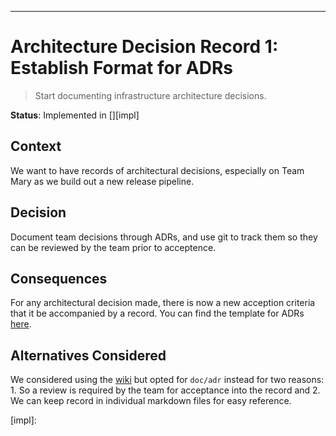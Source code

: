 ---
# Architecture Decision Record 1: Establish Format for ADRs

> Start documenting infrastructure architecture decisions.

__Status__: Implemented in [][impl]

## Context

We want to have records of architectural decisions, especially on Team Mary as we build out a new release pipeline. 

## Decision

Document team decisions through ADRs, and use git to track them so they can be reviewed by the team prior to acceptence.

## Consequences

For any architectural decision made, there is now a new acception criteria that it be accompanied by a record. You can find the template for ADRs [here](./xxxx-template.md).

## Alternatives Considered

We considered using the [wiki](https://github.com/18F/identity-devops/wiki) but opted for `doc/adr` instead for two reasons: 1. So a review is required by the team for acceptance into the record and 2. We can keep record in individual markdown files for easy reference.

[impl]: 
